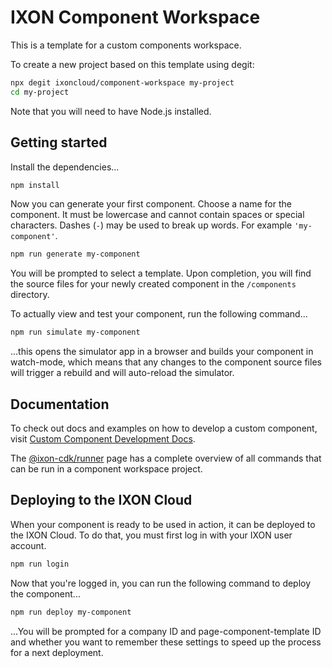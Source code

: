 # IXON Component Workspace

This is a template for a custom components workspace.

To create a new project based on this template using degit:

```sh
npx degit ixoncloud/component-workspace my-project
cd my-project
```

Note that you will need to have Node.js installed.

## Getting started

Install the dependencies...

```sh
npm install
```

Now you can generate your first component. Choose a name for the component. It must be lowercase and cannot contain spaces or special characters. Dashes (`-`) may be used to break up words. For example `'my-component'`.

```sh
npm run generate my-component
```

You will be prompted to select a template. Upon completion, you will find the source files for your newly created component in the `/components` directory.

To actually view and test your component, run the following command...

```sh
npm run simulate my-component
```

...this opens the simulator app in a browser and builds your component in watch-mode, which means that any changes to the component source files will trigger a rebuild and will auto-reload the simulator.

## Documentation

To check out docs and examples on how to develop a custom component, visit [Custom Component Development Docs](https://cdn.ixon.cloud/custom-widgets/).

The [@ixon-cdk/runner](https://www.npmjs.com/package/@ixon-cdk/runner) page has a complete overview of all commands that can be run in a component workspace project.

## Deploying to the IXON Cloud

When your component is ready to be used in action, it can be deployed to the IXON Cloud. To do that, you must first log in with your IXON user account.

```sh
npm run login
```

Now that you're logged in, you can run the following command to deploy the component...

```sh
npm run deploy my-component
```

...You will be prompted for a company ID and page-component-template ID and whether you want to remember these settings to speed up the process for a next deployment.
